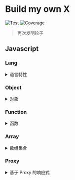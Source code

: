 # Build my own X

![Test](https://github.com/gouflv/build-my-own-x/workflows/Test/badge.svg)
![Coverage](https://img.shields.io/codecov/c/github/gouflv/build-my-own-x)

> 再次发明轮子

## Javascript

### Lang

<details>

<summary>语言特性</summary>

<p>

- [is](src/javascript/lang/is)
    
    > _[数据类型和检测](src/javascript/lang/is/types.md)_
    
    > _[类型转化](src/javascript/lang/is/type-conversion.md)_

- [clone](src/javascript/lang/clone) / [cloneDeep](src/javascript/lang/clone)
  
    > _[拷贝/深拷贝, 解决循环引用](src/javascript/lang/clone/README.md)_
  
- [isEqual](src/javascript/lang/isEqual)

    > _[数据相等性判断](src/javascript/lang/isEqual/README.md)_

- [isEqualDeep](src/javascript/lang/isEqualDeep)

     > _[深度相等检测](src/javascript/lang/isEqualDeep/README.md)_

- [typeOf](src/javascript/lang/typeof)

</p>

</details>

### Object

<details>

<summary>对象</summary>

<p>

- [assign](src/javascript/object/assign)
- [defaults](src/javascript/object/defaults)
- [keys](src/javascript/object/keys)
- [keysIn](src/javascript/object/keysIn)
- [values](src/javascript/object/values)
- [get](src/javascript/object/get)
  
  > _[pathParser](src/javascript/_/pathParser)_ 词法解析 accessor-style 字符串

- [pick](src/javascript/object/pick)

</p>

</details>

### Function

<details>

<summary>函数</summary>

<p>

- [partial](src/javascript/function/partial)
- [curry](src/javascript/function/curry)
- [compose](src/javascript/function/compose)
- [flow](src/javascript/function/flow)

</p>

</details>

### Array

<details>

<summary>数组集合</summary>

<p>

- [flatten](src/javascript/array/flatten)

</p>

</details>


### Proxy

<details>

<summary>基于 Proxy 的响应式</summary>

<p>

- [reactive](src/javascript/proxy/reactive)

</p>

</details>
